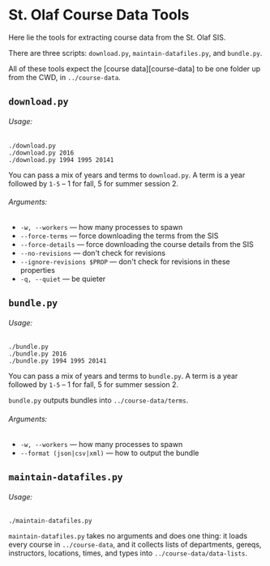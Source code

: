 St. Olaf Course Data Tools
==========================

Here lie the tools for extracting course data from the St. Olaf SIS.

There are three scripts: `download.py`, `maintain-datafiles.py`, and `bundle.py`.

All of these tools expect the [course data][course-data] to be one folder up from the CWD, in `../course-data`.

## `download.py`
###### Usage: 

```console
./download.py
./download.py 2016
./download.py 1994 1995 20141
```

You can pass a mix of years and terms to `download.py`. A term is a year followed by `1-5` – 1 for fall, 5 for summer session 2.

###### Arguments:
- `-w, --workers` — how many processes to spawn
- `--force-terms` — force downloading the terms from the SIS
- `--force-details` — force downloading the course details from the SIS
- `--no-revisions` — don't check for revisions
- `--ignore-revisions $PROP` — don't check for revisions in these properties
- `-q, --quiet` — be quieter


## `bundle.py`
###### Usage: 

```console
./bundle.py
./bundle.py 2016
./bundle.py 1994 1995 20141
```

You can pass a mix of years and terms to `bundle.py`. A term is a year followed by `1-5` – 1 for fall, 5 for summer session 2.

`bundle.py` outputs bundles into `../course-data/terms`.

###### Arguments:
- `-w, --workers` — how many processes to spawn
- `--format (json|csv|xml)` — how to output the bundle


## `maintain-datafiles.py`
###### Usage: 

```console
./maintain-datafiles.py
```

`maintain-datafiles.py` takes no arguments and does one thing: it loads every course in `../course-data`, and it collects lists of departments, gereqs, instructors, locations, times, and types into `../course-data/data-lists`.
